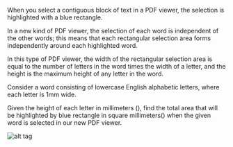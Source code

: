 When you select a contiguous block of text in a PDF viewer, the selection is highlighted with a blue rectangle. 

In a new kind of PDF viewer, the selection of each word is independent of the other words; this means that each rectangular selection area forms independently around each highlighted word.

In this type of PDF viewer, the width of the rectangular selection area is equal to the number of letters in the word times the width of a letter, and the height is the maximum height of any letter in the word.

Consider a word consisting of lowercase English alphabetic letters, where each letter is 1mm wide. 

Given the height of each letter in millimeters (), find the total area that will be highlighted by blue rectangle in square millimeters() when the given word is selected in our new PDF viewer.

![alt tag](https://github.com/pancr9/hackerrank/tree/master/Designer%20PDF%20Viewer/InputFormat.png)
